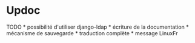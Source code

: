 Updoc
=====

TODO
    * possibilité d'utiliser django-ldap
    * écriture de la documentation
    * mécanisme de sauvegarde
    * traduction complète
    * message LinuxFr
